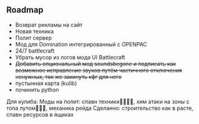 ## Roadmap
* Возврат рекламы на сайт
* Новая техника
* Полит сервер
* Мод для Domination интегрированный с OPENPAC
* 24/7 battlecraft
* Убрать мусор из логов мода UI Battlecraft
* ~~Добавить опциональный мод soundsbegone и подписать как возможное исправление звуков путём частичного отключения ненужных, так же закинуть кфг для него~~
* пустынная карта (kulib)
* починить python


Для кулиба:
Моды на полит: спавн техники🤔🤔🤔🤔, хим атаки на зоны с топа лутом🤔🤔🤔, механика рейда
Сделанно: строительство как в расте, спавн ресурсов в ящиках
